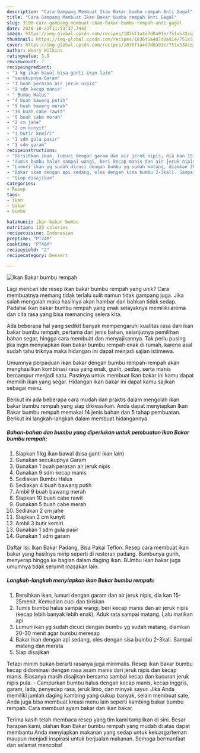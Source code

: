 ```yaml
---
description: "Cara Gampang Membuat Ikan Bakar bumbu rempah Anti Gagal"
title: "Cara Gampang Membuat Ikan Bakar bumbu rempah Anti Gagal"
slug: 3196-cara-gampang-membuat-ikan-bakar-bumbu-rempah-anti-gagal
date: 2020-10-22T11:53:37.744Z
image: https://img-global.cpcdn.com/recipes/1836f1a4d7d0a91e/751x532cq70/ikan-bakar-bumbu-rempah-foto-resep-utama.jpg
thumbnail: https://img-global.cpcdn.com/recipes/1836f1a4d7d0a91e/751x532cq70/ikan-bakar-bumbu-rempah-foto-resep-utama.jpg
cover: https://img-global.cpcdn.com/recipes/1836f1a4d7d0a91e/751x532cq70/ikan-bakar-bumbu-rempah-foto-resep-utama.jpg
author: Henry Wilkins
ratingvalue: 3.9
reviewcount: 7
recipeingredient:
- "1 kg ikan bawal bisa ganti ikan lain"
- "secukupnya Garam"
- "1 buah perasan air jeruk nipis"
- "9 sdm kecap manis"
- " Bumbu Halus"
- "4 buah bawang putih"
- "9 buah bawang merah"
- "10 buah cabe rawit"
- "5 buah cabe merah"
- "2 cm jahe"
- "2 cm kunyit"
- "3 butir kemiri"
- "1 sdm gula pasir"
- "1 sdm garam"
recipeinstructions:
- "Bersihkan ikan, lumuri dengan garam dan air jeruk nipis, dia kan 15-25menit. Kemudian cuci dan tiriskan"
- "Tumis bumbu halus sampai wangi, beri kecap manis dan air jeruk nipis (kecap lebih banyak lebih enak). Aduk rata sampai matang. Lalu matikan api"
- "Lumuri ikan yg sudah dicuci dengan bumbu yg sudah matang, diamkan 20-30 menit agar bumbu meresap"
- "Bakar ikan dengan api sedang, oles dengan sisa bumbu 2-3kali. Sampai matang dan merata"
- "Siap disajikan"
categories:
- Resep
tags:
- ikan
- bakar
- bumbu

katakunci: ikan bakar bumbu 
nutrition: 123 calories
recipecuisine: Indonesian
preptime: "PT24M"
cooktime: "PT46M"
recipeyield: "2"
recipecategory: Dessert

---
```



![Ikan Bakar bumbu rempah](https://img-global.cpcdn.com/recipes/1836f1a4d7d0a91e/751x532cq70/ikan-bakar-bumbu-rempah-foto-resep-utama.jpg)

Lagi mencari ide resep ikan bakar bumbu rempah yang unik? Cara membuatnya memang tidak terlalu sulit namun tidak gampang juga. Jika salah mengolah maka hasilnya akan hambar dan bahkan tidak sedap. Padahal ikan bakar bumbu rempah yang enak selayaknya memiliki aroma dan cita rasa yang bisa memancing selera kita.

Ada beberapa hal yang sedikit banyak mempengaruhi kualitas rasa dari ikan bakar bumbu rempah, pertama dari jenis bahan, selanjutnya pemilihan bahan segar, hingga cara membuat dan menyajikannya. Tak perlu pusing jika ingin menyiapkan ikan bakar bumbu rempah enak di rumah, karena asal sudah tahu triknya maka hidangan ini dapat menjadi sajian istimewa.

Umumnya perpaduan ikan bakar dengan bumbu rempah-rempah akan menghasilkan kombinasi rasa yang enak, gurih, pedas, serta manis bercampur menjadi satu. Pastinya untuk membuat ikan bakar ini kamu dapat memilih ikan yang segar. Hidangan ikan bakar ini dapat kamu sajikan sebagai menu.


Berikut ini ada beberapa cara mudah dan praktis dalam mengolah ikan bakar bumbu rempah yang siap dikreasikan. Anda dapat menyiapkan Ikan Bakar bumbu rempah memakai 14 jenis bahan dan 5 tahap pembuatan. Berikut ini langkah-langkah dalam membuat hidangannya.

<!--inarticleads1-->

##### Bahan-bahan dan bumbu yang diperlukan untuk pembuatan Ikan Bakar bumbu rempah:

1. Siapkan 1 kg ikan bawal (bisa ganti ikan lain)
1. Gunakan secukupnya Garam
1. Gunakan 1 buah perasan air jeruk nipis
1. Gunakan 9 sdm kecap manis
1. Sediakan  Bumbu Halus
1. Sediakan 4 buah bawang putih
1. Ambil 9 buah bawang merah
1. Siapkan 10 buah cabe rawit
1. Gunakan 5 buah cabe merah
1. Sediakan 2 cm jahe
1. Siapkan 2 cm kunyit
1. Ambil 3 butir kemiri
1. Gunakan 1 sdm gula pasir
1. Gunakan 1 sdm garam


Daftar Isi: Ikan Bakar Padang, Bisa Pakai Teflon. Resep cara membuat ikan bakar yang hasilnya mirip seperti di restoran padang. Bumbunya gurih, menyerap hingga ke bagian dalam daging ikan. BUmbu ikan bakar juga umumnya tidak serumit masakan lain. 

<!--inarticleads2-->

##### Langkah-langkah menyiapkan Ikan Bakar bumbu rempah:

1. Bersihkan ikan, lumuri dengan garam dan air jeruk nipis, dia kan 15-25menit. Kemudian cuci dan tiriskan
1. Tumis bumbu halus sampai wangi, beri kecap manis dan air jeruk nipis (kecap lebih banyak lebih enak). Aduk rata sampai matang. Lalu matikan api
1. Lumuri ikan yg sudah dicuci dengan bumbu yg sudah matang, diamkan 20-30 menit agar bumbu meresap
1. Bakar ikan dengan api sedang, oles dengan sisa bumbu 2-3kali. Sampai matang dan merata
1. Siap disajikan


Tetapi minim bukan berarti rasanya juga minimalis. Resep ikan bakar bumbu kecap didominasi dengan rasa asam manis dari jeruk nipis dan kecap manis. Biasanya masih disajikan bersama sambal kecap dan kucuran jeruk nipis pula. - Campurkan bumbu halus dengan kecap manis, kecap inggris, garam, lada, penyedap rasa, jeruk limo, dan minyak sayur. Jika Anda memiliki jumlah daging kambing yang cukup banyak, selain membuat sate, Anda juga bisa membuat kreasi menu lain seperti kambing bakar bumbu rempah. Cara membuat ayam bakar dan ikan bakar. 

Terima kasih telah membaca resep yang tim kami tampilkan di sini. Besar harapan kami, olahan Ikan Bakar bumbu rempah yang mudah di atas dapat membantu Anda menyiapkan makanan yang sedap untuk keluarga/teman maupun menjadi inspirasi untuk berjualan makanan. Semoga bermanfaat dan selamat mencoba!
